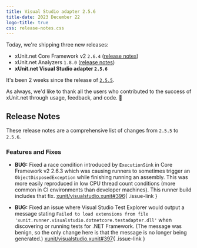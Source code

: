 ```yaml
---
title: Visual Studio adapter 2.5.6
title-date: 2023 December 22
logo-title: true
css: release-notes.css
---
```


Today, we're shipping three new releases:

* xUnit.net Core Framework v2 `2.6.4` ([release notes](/releases/v2/2.6.4))
* xUnit.net Analyzers `1.8.0` ([release notes](/releases/analyzers/1.8.0))
* **xUnit.net Visual Studio adapter `2.5.6`**

It's been 2 weeks since the release of [`2.5.5`](2.5.5).

As always, we'd like to thank all the users who contributed to the success of xUnit.net through usage, feedback, and code. 🎉

## Release Notes

These release notes are a comprehensive list of changes from `2.5.5` to `2.5.6`.

### Features and Fixes

* **BUG:** Fixed a race condition introduced by `ExecutionSink` in Core Framework v2 2.6.3 which was causing runners to sometimes trigger an `ObjectDisposedException` while finishing running an assembly. This was more easily reproduced in low CPU thread count conditions (more common in CI environments than developer machines). This runner build includes that fix. [xunit/visualstudio.xunit#396](https://github.com/xunit/visualstudio.xunit/issues/396){ .issue-link }

* **BUG:** Fixed an issue where Visual Studio Test Explorer would output a message stating `Failed to load extensions from file 'xunit.runner.visualstudio.dotnetcore.testadapter.dll'` when discovering or running tests for .NET Framework. (The message was benign, so the only change here is that the message is no longer being generated.) [xunit/visualstudio.xunit#397](https://github.com/xunit/visualstudio.xunit/issues/397){ .issue-link }
